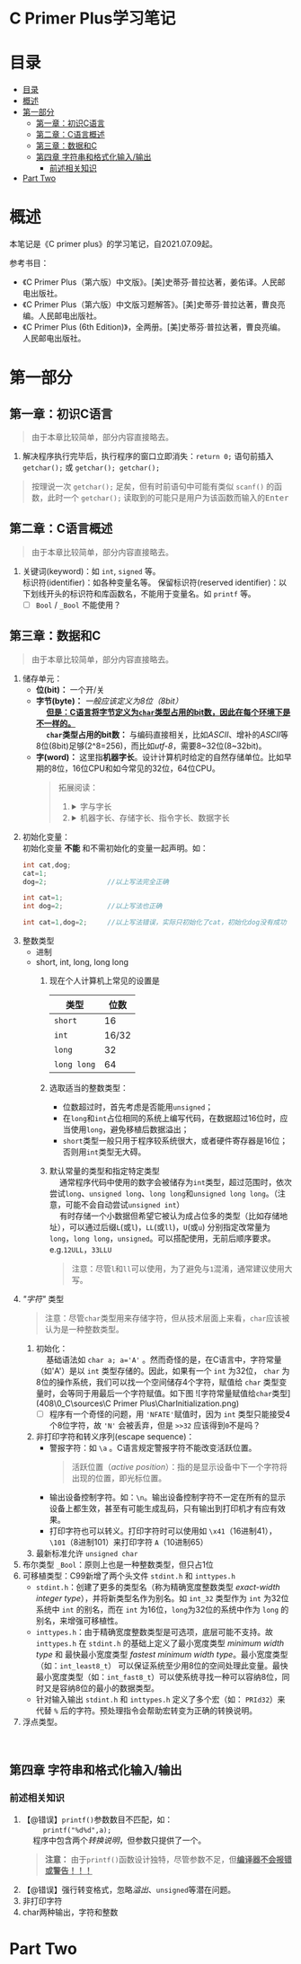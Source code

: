 <!-- C Primer Plus学习笔记 -->
<!-- omit in TOC -->
# C Primer Plus学习笔记


# 目录
- [目录](#目录)
- [概述](#概述)
- [第一部分](#第一部分)
  - [第一章：初识C语言](#第一章初识c语言)
  - [第二章：C语言概述](#第二章c语言概述)
  - [第三章：数据和C](#第三章数据和c)
  - [第四章 字符串和格式化输入/输出](#第四章-字符串和格式化输入输出)
    - [前述相关知识](#前述相关知识)
- [Part Two](#part-two)


# 概述
本笔记是《C primer plus》的学习笔记，自2021.07.09起。  

参考书目：
- 《C Primer Plus（第六版）中文版》。\[美\]史蒂芬·普拉达著，姜佑译。人民邮电出版社。
- 《C Primer Plus（第六版）中文版习题解答》。\[美\]史蒂芬·普拉达著，曹良亮编。人民邮电出版社。
- 《C Primer Plus (6th Edition)》，全两册。\[美\]史蒂芬·普拉达著，曹良亮编。人民邮电出版社。

# 第一部分

## 第一章：初识C语言
> 由于本章比较简单，部分内容直接略去。  
1. 解决程序执行完毕后，执行程序的窗口立即消失：`return 0;` 语句前插入 `getchar();` 或 `getchar(); getchar();` 
> 按理说一次 `getchar();` 足矣，但有时前语句中可能有类似 `scanf()` 的函数，此时一个 `getchar();` 读取到的可能只是用户为该函数而输入的<kbd>Enter</kbd>

## 第二章：C语言概述
> 由于本章比较简单，部分内容直接略去。  
1. 关键词(keyword)：如 `int`, `signed` 等。  
  标识符(identifier)：如各种变量名等。 
  保留标识符(reserved identifier)：以下划线开头的标识符和库函数名，不能用于变量名。如 `printf` 等。 
    - [ ] `Bool` / `_Bool` 不能使用？

## 第三章：数据和C
> 由于本章比较简单，部分内容直接略去。  
1. 储存单元：  
    - **位(bit)：** 一个开/关
    - **字节(byte)：** *一般应该定义为8位（8bit）*  
      &emsp; <u>**但是：C语言将字节定义为`char`类型占用的bit数，因此在每个环境下是不一样的。**</u>  
      &emsp; **`char`类型占用的bit数：** 与编码直接相关，比如*ASCII*、增补的*ASCII*等8位\(8bit\)足够\(2\^8=256\)，而比如*utf-8*，需要8\~32位(8\~32bit)。  
    - **字(word)：** 这里指**机器字长**。设计计算机时给定的自然存储单位。比如早期的8位，16位CPU和如今常见的32位，64位CPU。
      > 拓展阅读：
      >   1. <details><summary>字与字长</summary>
      >      &emsp;<strong>字(Word)：</strong>在计算机中作为一个整体被存取、传送、处理的一组二进制数。<br/>
      >      &emsp;<strong>字长(Word Size)：</strong>字所占的比特数。<br/>
      >      &emsp;<strong>例如：</strong>8位的操作系统，<i>字长</i>是8位，<code>01010101</code>可以是该操作系统的一个<i>字</i>。
      >      </details>
      >   2. <details>
      >      <summary>机器字长、存储字长、指令字长、数据字长</summary>
      >      &emsp;<strong>机器字长：</strong>CPU一次能处理数据的位数，通常与CPU的寄存器位数有关。<br/>
      >      &emsp;<strong>存储字长：</strong>存储器中一个存储单元(存储地址)所存储的二进制代码的位数，即存储器中的MDR的位数。<br/>
      >      &emsp;<strong>指令字长：</strong>计算机指令字的位数。<br/>
      >      &emsp;<strong>数据字长：</strong>一段数据存储所占用的位数。<br/>
      >      &emsp;&emsp;<i>注：</i><br/>  
      >      &emsp;&emsp;&emsp;1. 通常早期计算机：存储字长=指令字长=数据字长。故访问一次便可取一条指令或一个数据，随着计算机应用范围的不断扩大，三者可能各不相同，但它们必须是字节的整数倍。<br/>
      >      &emsp;&emsp;&emsp;2. 冯诺依曼机中，指令和数据同等重要，都存放在存储器中，并可按地址寻访。<br/>
      >      &emsp;&emsp;&emsp;3. 为了适应不同的要求及协调运算精度和硬件造价间的关系，大多数计算机均支持变字长运算，即机内可实现半字长、全字长（或单字长）和双倍字长运算。
      >      </details>
  1. 初始化变量：  
      初始化变量 **不能** 和不需初始化的变量一起声明。如：
      ```C
      int cat,dog;
      cat=1;
      dog=2;               //以上写法完全正确

      int cat=1;
      int dog=2;           //以上写法也正确

      int cat=1,dog=2;     //以上写法错误，实际只初始化了cat，初始化dog没有成功
      ```
  3. 整数类型
      - 进制
      - short, int, long, long long 
        1. 现在个人计算机上常见的设置是
         
            类型|位数
            ---|---
            `short`|16
            `int`|16/32
            `long`|32
            `long long`|64
        3. 选取适当的整数类型：
           - 位数超过时，首先考虑是否能用`unsigned`；
           - 在`long`和`int`占位相同的系统上编写代码，在数据超过16位时，应当使用`long`，避免移植后数据溢出；
           - `short`类型一般只用于程序较系统很大，或者硬件寄存器是16位；否则用`int`类型无大碍。
        1. 默认常量的类型和指定特定类型  
            &emsp; 通常程序代码中使用的数字会被储存为`int`类型，超过范围时，依次尝试`long`、`unsigned long`、`long long`和`unsigned long long`。（注意，可能不会自动尝试`unsigned int`）  
            &emsp; 有时存储一个小数据但希望它被认为成占位多的类型（比如存储地址），可以通过后缀`L`(或`l`)，`LL`(或`ll`)，`U`(或`u`) 分别指定改常量为`long`，`long long`，`unsigned`。可以搭配使用，无前后顺序要求。e.g.`12ULL`，`33LLU`
            > 注意：尽管`l`和`ll`可以使用，为了避免与`1`混淆，通常建议使用大写。
  4. *"字符"* 类型
      > 注意：尽管`char`类型用来存储字符，但从技术层面上来看，`char`应该被认为是一种整数类型。
      1. 初始化：  
          &emsp; 基础语法如 `char a; a='A'` 。然而奇怪的是，在C语言中，字符常量（如'A'）是以 `int` 类型存储的。因此，如果有一个 `int` 为32位， `char` 为8位的操作系统，我们可以找一个空间储存4个字符，赋值给 `char` 类型变量时，会等同于用最后一个字符赋值。如下图
          ![字符常量赋值给`char`类型](408\0_C\sources\C Primer Plus\CharInitialization.png) 
          - [ ] 程序有一个奇怪的问题，用 `'NFATE'`赋值时，因为 `int` 类型只能接受4个8位字符，故 `'N'` 会被丢弃，但是 `>>32` 应该得到`0`不是吗？
      3. 非打印字符和转义序列(escape sequence)：  
          - 警报字符：如 `\a` 。C语言规定警报字符不能改变活跃位置。  
            >  活跃位置（*active position*）：指的是显示设备中下一个字符将出现的位置，即光标位置。
          - 输出设备控制字符。如：`\n`。输出设备控制字符不一定在所有的显示设备上都生效，甚至有可能生成乱码，只有输出到打印机才有应有效果。
          - 打印字符也可以转义。打印字符时可以使用如 `\x41`（16进制41），`\101`（8进制101）来打印字符 `A`（10进制65）
      4. 最新标准允许 `unsigned char`
  5. 布尔类型 `_Bool`：原则上也是一种整数类型，但只占1位
  6. 可移植类型：C99新增了两个头文件 `stdint.h` 和 `inttypes.h` 
      - `stdint.h`：创建了更多的类型名（称为精确宽度整数类型 *exact-width integer type*），并将新类型名作为别名。如 `int_32` 类型作为 `int` 为32位系统中 `int` 的别名，而在 `int` 为16位，`long`为32位的系统中作为 `long` 的别名，来增强可移植性。
      - `inttypes.h`：由于精确宽度整数类型是可选项，底层可能不支持。故 `inttypes.h` 在 `stdint.h` 的基础上定义了最小宽度类型 *minimum width type* 和 最快最小宽度类型 *fastest minimum width type*。最小宽度类型（如：`int_least8_t`） 可以保证系统至少用8位的空间处理此变量。最快最小宽度类型（如：`int_fast8_t`）可以使系统寻找一种可以容纳8位，同时又是容纳8位的最小的数据类型。
      - 针对输入输出 `stdint.h` 和 `inttypes.h` 定义了多个宏（如： `PRId32`）来代替 `%` 后的字符。预处理指令会帮助宏转变为正确的转换说明。
1. 浮点类型。
      

<br/>

## 第四章 字符串和格式化输入/输出

### 前述相关知识
1. 【@错误】`printf()`参数数目不匹配，如：  
      &emsp; &emsp; `printf("%d%d",a);`  
      &emsp; 程序中包含两个*转换说明*，但参数只提供了一个。
      > **注意：** 由于`printf()`函数设计独特，尽管参数不足，但<u>**编译器不会报错或警告！！！**</u>
3. 【@错误】强行转变格式，忽略*溢出*、`unsigned`等潜在问题。
4. 非打印字符
5. char两种输出，字符和整数


# Part Two



